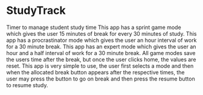 # StudyTrack
Timer to manage student study time
This app has a sprint game mode which gives the user 15 minutes of break for every 30 minutes of study.
This app has a procrastinator mode which gives the user an hour interval of work for a 30 minute break.
This app has an expert mode which gives the user an hour and a half interval of work for a 30 minute break.
All game modes save the users time after the break, but once the user clicks home, the values are reset.
This app is very simple to use, the user first selects a mode and then when the allocated break button appears after the respective times, the user may press the button to go on break and then press the resume button to resume study.
